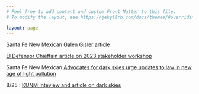 ```yaml
---
# Feel free to add content and custom Front Matter to this file.
# To modify the layout, see https://jekyllrb.com/docs/themes/#overriding-theme-defaults

layout: page
---
```


Santa Fe New Mexican [Galen Gisler article](https://www.santafenewmexican.com/opinion/commentary/more-work-ahead-to-protect-new-mexico-night-skies/article_c5460402-b57f-11ee-9719-77f823589fea.html)

[El Defensor Chieftain article on 2023 stakeholder workshop](https://dchieftain.com/briggs-significant-economic-value-to-our-dark-skies/)

Santa Fe New Mexican [Advocates for dark skies urge updates to law in new age of light pollution](https://enewmexican.pressreader.com/article/281719800116775)

8/25 : [KUNM Inteview and article on dark skies](https://www.kunm.org/local-news/2025-08-18/group-seeks-to-preserve-restore-the-dark-skies-of-new-mexico)
